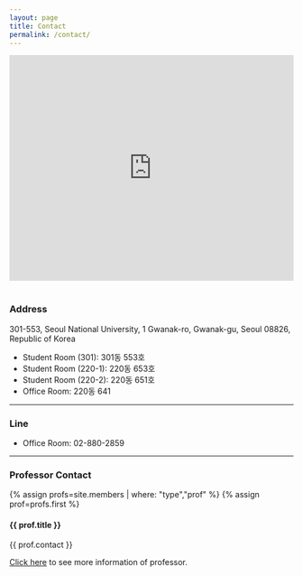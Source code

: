 ```yaml
---
layout: page
title: Contact
permalink: /contact/
---
```

<article class="content">
<div style="width: 100%"><iframe width="100%" height="400" src="http://www.citymaps.ie/create-google-map/map.php?width=100%&amp;height=400&amp;hl=en&amp;q=Seoul%20National%20University%201%20Gwanak-ro%2C%20Gwanak-gu%20Seoul%2008826%2C%20Republic%20of%20Korea+(Student%20Room%20(301))&amp;ie=UTF8&amp;t=&amp;z=15&amp;iwloc=A&amp;output=embed" frameborder="0" scrolling="no" marginheight="0" marginwidth="0"><a href="http://www.mapsdirections.info/medir-distancia-area.html">Calculadora de distancias google</a> en <a href="http://www.mapsdirections.info/">Calcular Ruta España</a></iframe></div><br />


<h3>Address</h3>
301-553, Seoul National University, 1 Gwanak-ro, Gwanak-gu, Seoul 08826, Republic of Korea
<ul>
  <li>Student Room (301): 301동 553호</li>
  <li>Student Room (220-1): 220동 653호</li>
  <li>Student Room (220-2): 220동 651호</li>
  <li>Office Room: 220동 641</li>
</ul>
<hr />


<h3>Line</h3>
<ul>
  <li>Office Room: 02-880-2859</li>
</ul>
<hr />


<h3>Professor Contact</h3>
{% assign profs=site.members | where: "type","prof" %}
{% assign prof=profs.first %}
<h4>{{ prof.title }} </h4>
<p>{{ prof.contact }} </p>
<a href="{{ site.baseurl }}/members/sun_kim.html">Click here</a> to see more information of professor.
</article>
